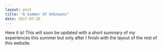 ```yaml
---
layout: post
title: "A Summer Of Unknowns"
date: 2017-07-26
---
```


Here it is! This will soon be updated with a short summary of my experiences this summer but only after 
I finish with the layout of the rest of this website.
